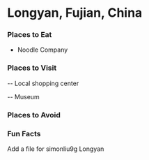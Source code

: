 # Longyan, Fujian, China

### Places to  Eat

-  Noodle Company

### Places to Visit

-- Local shopping center

-- Museum

### Places to Avoid


### Fun Facts

Add a file for simonliu9g Longyan 
